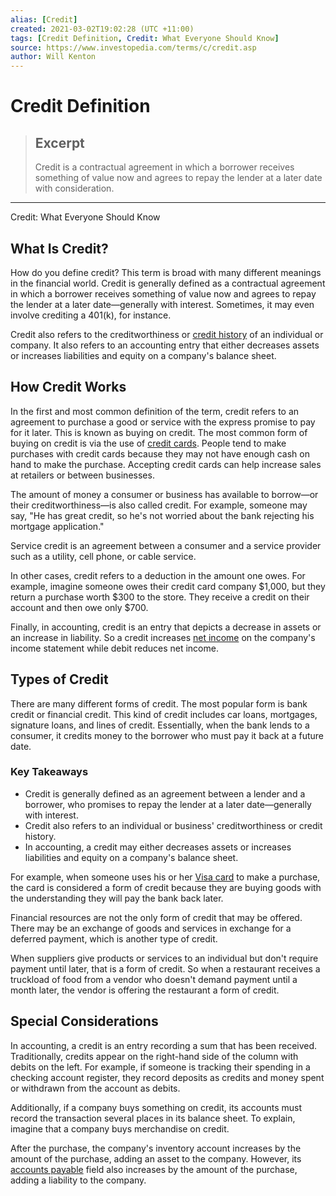 ```yaml
---
alias: [Credit]
created: 2021-03-02T19:02:28 (UTC +11:00)
tags: [Credit Definition, Credit: What Everyone Should Know]
source: https://www.investopedia.com/terms/c/credit.asp
author: Will Kenton
---
```


# Credit Definition

> ## Excerpt
> Credit is a contractual agreement in which a borrower receives something of value now and agrees to repay the lender at a later date with consideration.

---

Credit: What Everyone Should Know
## What Is Credit?

How do you define credit? This term is broad with many different meanings in the financial world. Credit is generally defined as a contractual agreement in which a borrower receives something of value now and agrees to repay the lender at a later date—generally with interest. Sometimes, it may even involve crediting a 401(k), for instance.

Credit also refers to the creditworthiness or [credit history](https://www.investopedia.com/terms/c/credit-history.asp) of an individual or company. It also refers to an accounting entry that either decreases assets or increases liabilities and equity on a company's balance sheet.

## How Credit Works

In the first and most common definition of the term, credit refers to an agreement to purchase a good or service with the express promise to pay for it later. This is known as buying on credit. The most common form of buying on credit is via the use of [credit cards](https://www.investopedia.com/terms/c/creditcard.asp). People tend to make purchases with credit cards because they may not have enough cash on hand to make the purchase. Accepting credit cards can help increase sales at retailers or between businesses.

The amount of money a consumer or business has available to borrow—or their creditworthiness—is also called credit. For example, someone may say, "He has great credit, so he's not worried about the bank rejecting his mortgage application."

Service credit is an agreement between a consumer and a service provider such as a utility, cell phone, or cable service.

In other cases, credit refers to a deduction in the amount one owes. For example, imagine someone owes their credit card company $1,000, but they return a purchase worth $300 to the store. They receive a credit on their account and then owe only $700.

Finally, in accounting, credit is an entry that depicts a decrease in assets or an increase in liability. So a credit increases [net income](https://www.investopedia.com/terms/n/netincome.asp) on the company's income statement while debit reduces net income.

## Types of Credit

There are many different forms of credit. The most popular form is bank credit or financial credit. This kind of credit includes car loans, mortgages, signature loans, and lines of credit. Essentially, when the bank lends to a consumer, it credits money to the borrower who must pay it back at a future date.

### Key Takeaways

-   Credit is generally defined as an agreement between a lender and a borrower, who promises to repay the lender at a later date—generally with interest.
-   Credit also refers to an individual or business' creditworthiness or credit history.
-   In accounting, a credit may either decreases assets or increases liabilities and equity on a company's balance sheet.

For example, when someone uses his or her [Visa card](https://www.investopedia.com/terms/v/visa-card.asp) to make a purchase, the card is considered a form of credit because they are buying goods with the understanding they will pay the bank back later.

Financial resources are not the only form of credit that may be offered. There may be an exchange of goods and services in exchange for a deferred payment, which is another type of credit.

When suppliers give products or services to an individual but don't require payment until later, that is a form of credit. So when a restaurant receives a truckload of food from a vendor who doesn't demand payment until a month later, the vendor is offering the restaurant a form of credit.

## Special Considerations

In accounting, a credit is an entry recording a sum that has been received. Traditionally, credits appear on the right-hand side of the column with debits on the left. For example, if someone is tracking their spending in a checking account register, they record deposits as credits and money spent or withdrawn from the account as debits.

Additionally, if a company buys something on credit, its accounts must record the transaction several places in its balance sheet. To explain, imagine that a company buys merchandise on credit.

After the purchase, the company's inventory account increases by the amount of the purchase, adding an asset to the company. However, its [accounts payable](https://www.investopedia.com/terms/a/accountspayable.asp) field also increases by the amount of the purchase, adding a liability to the company.

